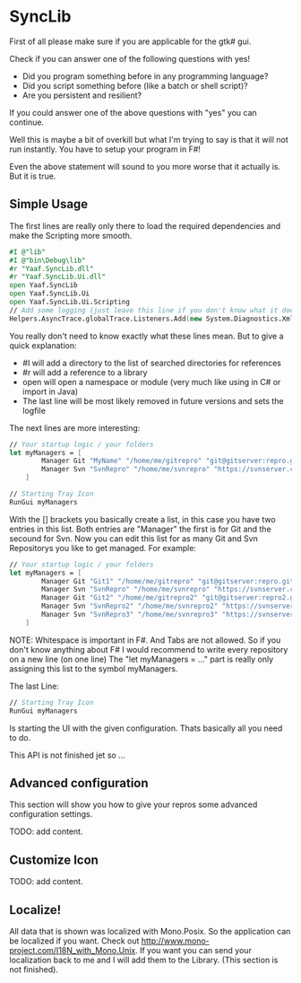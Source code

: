 # SyncLib 

First of all please make sure if you are applicable for the gtk# gui.

Check if you can answer one of the following questions with yes!

- Did you program something before in any programming language?
- Did you script something before (like a batch or shell script)?
- Are you persistent and resilient?

If you could answer one of the above questions with "yes" you can continue.

Well this is maybe a bit of overkill but what I'm trying to say is that it will not run instantly.
You have to setup your program in F#!

Even the above statement will sound to you more worse that it actually is. 
But it is true.

## Simple Usage

The first lines are really only there to load the required dependencies and make the Scripting more smooth.

```fsharp
#I @"lib"
#I @"bin\Debug\lib"
#r "Yaaf.SyncLib.dll"
#r "Yaaf.SyncLib.Ui.dll"
open Yaaf.SyncLib
open Yaaf.SyncLib.Ui
open Yaaf.SyncLib.Ui.Scripting
// Add some logging (just leave this line if you don't know what it does
Helpers.AsyncTrace.globalTrace.Listeners.Add(new System.Diagnostics.XmlWriterTraceListener("log.svclog"))
```

You really don't need to know exactly what these lines mean. 
But to give a quick explanation:
- #I will add a directory to the list of searched directories for references
- #r will add a reference to a library
- open will open a namespace or module (very much like using in C# or import in Java)
- The last line will be most likely removed in future versions and sets the logfile

The next lines are more interesting:

```fsharp
// Your startup logic / your folders
let myManagers = [
        Manager Git "MyName" "/home/me/gitrepro" "git@gitserver:repro.git" 
        Manager Svn "SvnRepro" "/home/me/svnrepro" "https://svnserver.com/svn/root"
    ]

// Starting Tray Icon
RunGui myManagers
```

With the [] brackets you basically create a list, in this case you have two entries in this list.
Both entries are "Manager" the first is for Git and the secound for Svn.
Now you can edit this list for as many Git and Svn Repositorys you like to get managed.
For example:

```fsharp
// Your startup logic / your folders
let myManagers = [
        Manager Git "Git1" "/home/me/gitrepro" "git@gitserver:repro.git" 
        Manager Svn "SvnRepro" "/home/me/svnrepro" "https://svnserver.com/svn/root"
        Manager Git "Git2" "/home/me/gitrepro2" "git@gitserver:repro2.git"
        Manager Svn "SvnRepro2" "/home/me/svnrepro2" "https://svnserver2.com/svn/root/folder1"
        Manager Svn "SvnRepro3" "/home/me/svnrepro3" "https://svnserver2.com/svn/root/folder2"
    ]
```
NOTE: Whitespace is important in F#. And Tabs are not allowed. 
So if you don't know anything about F# I would recommend to write every repository on a new line (on one line)
The "let myManagers = ..." part is really only assigning this list to the symbol myManagers.

The last Line:

```fsharp
// Starting Tray Icon
RunGui myManagers
```
Is starting the UI with the given configuration. Thats basically all you need to do.

This API is not finished jet so ...

## Advanced configuration

This section will show you how to give your repros some advanced configuration settings.

TODO: add content.

## Customize Icon

TODO: add content.

## Localize!

All data that is shown was localized with Mono.Posix. So the application can be localized if you want.
Check out http://www.mono-project.com/I18N_with_Mono.Unix. 
If you want you can send your localization back to me and I will add them to the Library.
(This section is not finished).